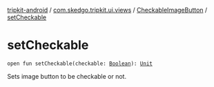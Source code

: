 [tripkit-android](../../index.md) / [com.skedgo.tripkit.ui.views](../index.md) / [CheckableImageButton](index.md) / [setCheckable](./set-checkable.md)

# setCheckable

`open fun setCheckable(checkable: `[`Boolean`](https://kotlinlang.org/api/latest/jvm/stdlib/kotlin/-boolean/index.html)`): `[`Unit`](https://kotlinlang.org/api/latest/jvm/stdlib/kotlin/-unit/index.html)

Sets image button to be checkable or not.

